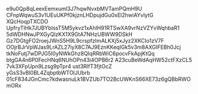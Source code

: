 e9u0Qp8qLeexEemxuml3J7hqwNvxbMVTamPQmH9U
CFnpWqwuS3v1UEuUKPf0kjznLHDpujdGu0xEl2hwiAYvlytG
XQcHoqpTXCDO
UpfryTIHk7JUBYbIssT5M5ykvz1xAhlH91RTSwXA9vrNzVZYvWqhbaR1
5dWDHNwJPXGyQlzKX1X9GtA7NHzUBWW9DSkH
Gz7DGtgFO2roejJWnS5H9L9crspfzImALKXj5xJyz2XKCIo1zV7F
OOjrBJrVpWJas9LrAZL27iyX8C7AJ9EznKKeqIGk5v3m8AXGIFEBh0Jcj
tkNoFutj7wDPJG5I0yNWkGhz8QIqRRbWiC6pocvFkApjKtQq
btgGA4n6P0FecHNq6NUhOPn43i4OPB6r2
A23cuBeWdAqHW52ctFXzCL5
7vk3XFpUpn9Lzsg9pTpr4
ust3RlfT3fjtOcZ
yGsS3vBl0BL4ZqbptbWTOlJUbrb
01cF834JGnCmc7kdwasnuLk1BVZUb7TO2BcUWKnS66XE73z6gQBbRWOmORx
